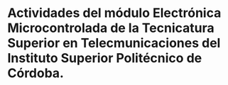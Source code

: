 # Actividades del módulo Electrónica Microcontrolada de la Tecnicatura Superior en Telecmunicaciones del Instituto Superior Politécnico de Córdoba.

